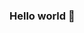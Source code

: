 ### Hello world 👋
<!--
![ GitHub stats](https://github-readme-stats.vercel.app/api?username=SimonHoenscheid&show_icons=true&theme=dark&count_private=true)
-->
<!--
**SimonHoenscheid/SimonHoenscheid** is a ✨ _special_ ✨ repository because its `README.md` (this file) appears on your GitHub profile.

Here are some ideas to get you started:

- 🔭 I’m currently working on ...
- 🌱 I’m currently learning ...
- 👯 I’m looking to collaborate on ...
- 🤔 I’m looking for help with ...
- 💬 Ask me about ...
- 📫 How to reach me: ...
- 😄 Pronouns: ...
- ⚡ Fun fact: ...
-->
